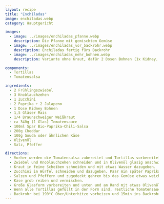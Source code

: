 ```yaml
---
layout: recipe
title: "Enchiladas"
image: enchiladas.webp
category: Hauptgericht

images:
  - image: ../images/enchiladas_pfanne.webp
    description: Die Pfanne mit gemischtem Gemüse
  - image: ../images/enchiladas_vor_backrohr.webp
    description: Enchiladas fertig fürs Backrohr
  - image: ../images/enchiladas_mehr_bohnen.webp
    description: Variante ohne Kraut, dafür 2 Dosen Bohnen (1x Kidney, 1x Schwarz) war auch super. Dazu passt Tsatsiki

components:
  - Tortillas
  - Tomatensalsa

ingredients:
  - 2 Frühlingszwiebel
  - 3 Knoblauchzehen
  - 1 Zucchini
  - 2 Paprika + 2 Jalapeno
  - 1 Dose Kidney Bohnen
  - 1,5 Gläser Mais
  - 1/4 Braunschweiger Weißkraut
  - ca 340g (1 Glas) Tomatensauce
  - 100ml Spar Bio-Paprika-Chili-Salsa
  - 200g Cheddar
  - 100g Gouda oder ähnlichen Käse
  - Olivenöl
  - Salz, Pfeffer

directions:
  - Vorher werden die Tomatensalsa zubereitet und Tortillas vorbereitet, damit sie beim Rollen bereits kalt sind. Wir haben die Tortillazutaten *1,5 genommen und 10 Fladen vorbereitet
  - Zwiebel und Knoblauchzehen schneiden und in Olivenöl glasig anschwitzen.
  - Kraut in feine Scheiben schneiden und mit etwas Wasser dazugeben.
  - Zucchini in Würfel schneiden und dazugeben. Paar min später Paprika schneiden und dazugeben. Am Schluss Mais und Kidneybohnen dazugeben.
  - Salzen und Pfeffern und zugedeckt gahren bis das Gemüse etwas weicher aber noch bissfest ist. Am Schluss ca 200g Tomatensauce und 100ml Bio-Paprika-Chili-Salsa dazugeben
  - Käse grob reiben und vermischen.
  - Große Glasform vorbereiten und unten und am Rand mit etwas Olivenöl ausstreichen, jeweils eine Tortilla mit dem Gemüse füllen etwas Käse draufgeben, in Form legen und fest einrollen
  - Wenn alle Tortillas gefüllt in der Form sind, restliche Tomatensauce und Käse darauf verteilen.
  - Backrohr bei 190°C Ober/Unterhitze vorheizen und 15min ins Backrohr geben
---
```

